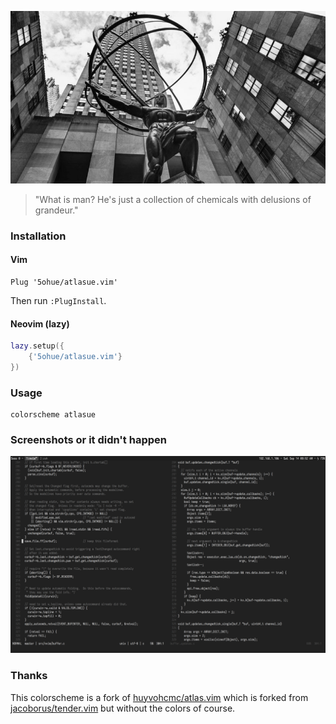 ![heading](./screenshots/heading.jpg)

> "What is man? He's just a collection of chemicals with delusions of grandeur."

### Installation

#### Vim

```vim
Plug '5ohue/atlasue.vim'
```

Then run `:PlugInstall`.

#### Neovim (lazy)

```lua
lazy.setup({
    {'5ohue/atlasue.vim'}
})
```

### Usage

```vim
colorscheme atlasue
```

### Screenshots or it didn't happen

![screenshot](./screenshots/preview.png)

### Thanks

This colorscheme is a fork of [huyvohcmc/atlas.vim](https://github.com/huyvohcmc/atlas.vim) which is forked from [jacoborus/tender.vim](https://github.com/jacoborus/tender.vim) but without the colors of course.

